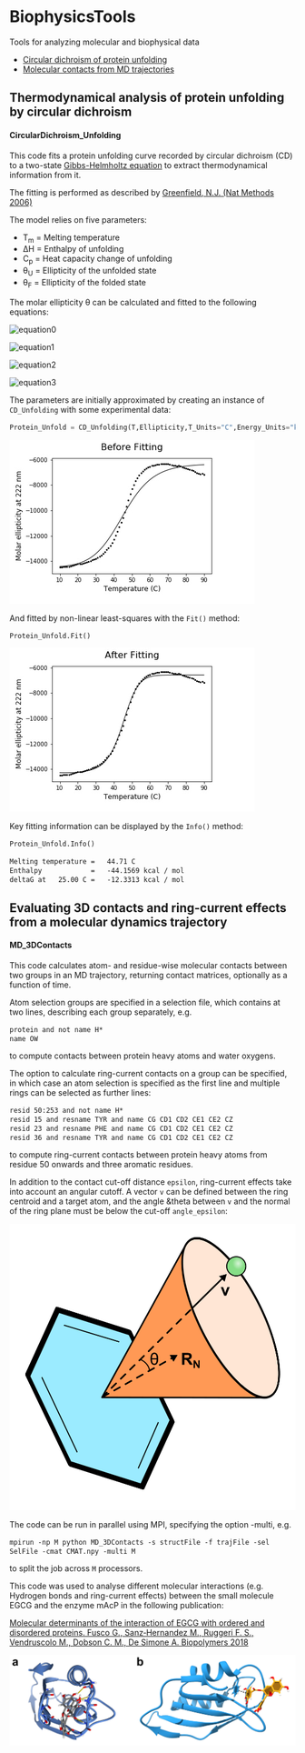 # BiophysicsTools
Tools for analyzing molecular and biophysical data

- [Circular dichroism of protein unfolding](#thermodynamical-analysis-of-protein-unfolding-by-circular-dichroism)
- [Molecular contacts from MD trajectories](#evaluating-3d-contacts-and-ring-current-effects-from-a-molecular-dynamics-trajectory)

## Thermodynamical analysis of protein unfolding by circular dichroism

#### CircularDichroism_Unfolding

This code fits a protein unfolding curve recorded by circular dichroism (CD) to a two-state [Gibbs-Helmholtz equation](https://en.wikipedia.org/wiki/Gibbs–Helmholtz_equation) to extract thermodynamical information from it.

The fitting is performed as described by [Greenfield, N.J. (Nat Methods 2006)](https://www.nature.com/articles/nprot.2006.204)

The model relies on five parameters:
- T<sub>m</sub> = Melting temperature
- &Delta;H = Enthalpy of unfolding
- C<sub>p</sub> = Heat capacity change of unfolding 
- &theta;<sub>U</sub> = Ellipticity of the unfolded state
- &theta;<sub>F</sub> = Ellipticity of the folded state


The molar ellipticity &theta; can be calculated and fitted to the following equations:

![equation0](https://latex.codecogs.com/gif.latex?\Delta&space;G&space;=&space;\Delta&space;H&space;\left&space;(&space;\frac{1-T}{T_m}&space;\right&space;)&space;-&space;\Delta&space;C_p&space;\left&space;[&space;\left&space;(&space;T_m&space;-&space;T&space;\right&space;)&space;&plus;&space;T\log{&space;\frac{T}{T_m}}&space;\right&space;])

![equation1](https://latex.codecogs.com/gif.latex?K&space;=&space;\exp{\left&space;(&space;\frac{-\Delta&space;G}{RT}&space;\right&space;)})

![equation2](https://latex.codecogs.com/gif.latex?\alpha&space;=&space;\frac{K}{1&plus;K})

![equation3](https://latex.codecogs.com/gif.latex?\theta&space;=&space;\alpha&space;\left&space;(&space;\theta_F&space;-&space;\theta_U&space;\right&space;)&space;&plus;&space;\theta_U)

The parameters are initially approximated by creating an instance of `CD_Unfolding` with some experimental data:

```python
Protein_Unfold = CD_Unfolding(T,Ellipticity,T_Units="C",Energy_Units="kcal")
```

![Before fitting](https://github.com/maximosanz/BiophysicsTools/blob/master/CircularDichroism_Unfolding/Before_Fitting.jpg)

And fitted by non-linear least-squares with the `Fit()` method:

```python
Protein_Unfold.Fit()
```

![After fitting](https://github.com/maximosanz/BiophysicsTools/blob/master/CircularDichroism_Unfolding/After_Fitting.jpg)

Key fitting information can be displayed by the `Info()` method:


```python
Protein_Unfold.Info()
```
```
Melting temperature =   44.71 C
Enthalpy            =   -44.1569 kcal / mol
deltaG at   25.00 C =   -12.3313 kcal / mol
```

## Evaluating 3D contacts and ring-current effects from a molecular dynamics trajectory

#### MD_3DContacts

This code calculates atom- and residue-wise molecular contacts between two groups in an MD trajectory, returning contact matrices, optionally as a function of time.

Atom selection groups are specified in a selection file, which contains at two lines, describing each group separately, e.g.

```
protein and not name H*
name OW
```
to compute contacts between protein heavy atoms and water oxygens.

The option to calculate ring-current contacts on a group can be specified, in which case an atom selection is specified as the first line and multiple rings can be selected as further lines:

```
resid 50:253 and not name H*
resid 15 and resname TYR and name CG CD1 CD2 CE1 CE2 CZ
resid 23 and resname PHE and name CG CD1 CD2 CE1 CE2 CZ
resid 36 and resname TYR and name CG CD1 CD2 CE1 CE2 CZ
```
to compute ring-current contacts between protein heavy atoms from residue 50 onwards and three aromatic residues.

In addition to the contact cut-off distance ```epsilon```, ring-current effects take into account an angular cutoff. A vector ```v``` can be defined between the ring centroid and a target atom, and the angle &theta between ```v``` and the normal of the ring plane must be below the cut-off ```angle_epsilon```:

![Ring-current](https://github.com/maximosanz/BiophysicsTools/blob/master/MD_3DContacts/Ring_Current.png)

The code can be run in parallel using MPI, specifying the option -multi, e.g.

```
mpirun -np M python MD_3DContacts -s structFile -f trajFile -sel SelFile -cmat CMAT.npy -multi M
```
to split the job across ```M``` processors.

This code was used to analyse different molecular interactions (e.g. Hydrogen bonds and ring-current effects) between the small molecule EGCG and the enzyme mAcP in the following publication:

[Molecular determinants of the interaction of EGCG with ordered and disordered proteins. Fusco G., Sanz‐Hernandez M., Ruggeri F. S., Vendruscolo M., Dobson C. M., De Simone A. Biopolymers 2018](https://onlinelibrary.wiley.com/doi/abs/10.1002/bip.23117)

![EGCG_Interactions](https://github.com/maximosanz/BiophysicsTools/blob/master/MD_3DContacts/EGCG_Interactions.png)
